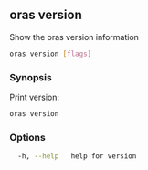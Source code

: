 ## oras version

Show the oras version information

```bash
oras version [flags]
```

### Synopsis

Print version:

```bash
oras version
```

### Options

```bash
  -h, --help   help for version
```